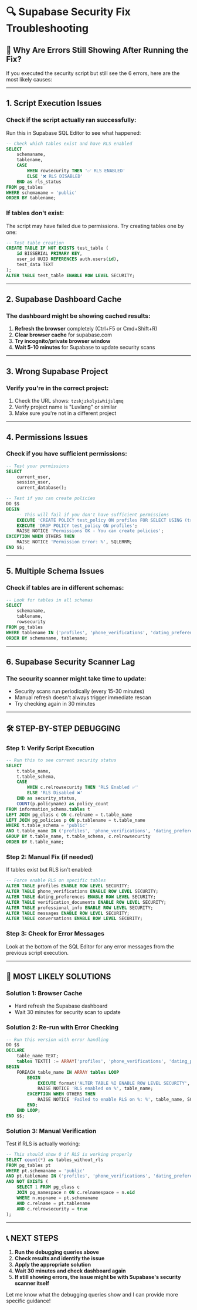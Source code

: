 # 🔍 Supabase Security Fix Troubleshooting

## 🤔 **Why Are Errors Still Showing After Running the Fix?**

If you executed the security script but still see the 6 errors, here are the most likely causes:

---

## **1. Script Execution Issues**

### **Check if the script actually ran successfully:**

Run this in Supabase SQL Editor to see what happened:

```sql
-- Check which tables exist and have RLS enabled
SELECT 
    schemaname,
    tablename,
    CASE 
        WHEN rowsecurity THEN '✅ RLS ENABLED' 
        ELSE '❌ RLS DISABLED' 
    END as rls_status
FROM pg_tables 
WHERE schemaname = 'public' 
ORDER BY tablename;
```

### **If tables don't exist:**
The script may have failed due to permissions. Try creating tables one by one:

```sql
-- Test table creation
CREATE TABLE IF NOT EXISTS test_table (
    id BIGSERIAL PRIMARY KEY,
    user_id UUID REFERENCES auth.users(id),
    test_data TEXT
);
ALTER TABLE test_table ENABLE ROW LEVEL SECURITY;
```

---

## **2. Supabase Dashboard Cache**

### **The dashboard might be showing cached results:**

1. **Refresh the browser** completely (Ctrl+F5 or Cmd+Shift+R)
2. **Clear browser cache** for supabase.com
3. **Try incognito/private browser window**
4. **Wait 5-10 minutes** for Supabase to update security scans

---

## **3. Wrong Supabase Project**

### **Verify you're in the correct project:**

1. Check the URL shows: `tzskjzkolyiwhijslqmq`
2. Verify project name is "Luvlang" or similar
3. Make sure you're not in a different project

---

## **4. Permissions Issues**

### **Check if you have sufficient permissions:**

```sql
-- Test your permissions
SELECT 
    current_user,
    session_user,
    current_database();

-- Test if you can create policies
DO $$ 
BEGIN
    -- This will fail if you don't have sufficient permissions
    EXECUTE 'CREATE POLICY test_policy ON profiles FOR SELECT USING (true)';
    EXECUTE 'DROP POLICY test_policy ON profiles';
    RAISE NOTICE 'Permissions OK - You can create policies';
EXCEPTION WHEN OTHERS THEN
    RAISE NOTICE 'Permission Error: %', SQLERRM;
END $$;
```

---

## **5. Multiple Schema Issues**

### **Check if tables are in different schemas:**

```sql
-- Look for tables in all schemas
SELECT 
    schemaname,
    tablename,
    rowsecurity
FROM pg_tables 
WHERE tablename IN ('profiles', 'phone_verifications', 'dating_preferences')
ORDER BY schemaname, tablename;
```

---

## **6. Supabase Security Scanner Lag**

### **The security scanner might take time to update:**

- Security scans run periodically (every 15-30 minutes)
- Manual refresh doesn't always trigger immediate rescan
- Try checking again in 30 minutes

---

## **🛠️ STEP-BY-STEP DEBUGGING**

### **Step 1: Verify Script Execution**
```sql
-- Run this to see current security status
SELECT 
    t.table_name,
    t.table_schema,
    CASE 
        WHEN c.relrowsecurity THEN 'RLS Enabled ✅'
        ELSE 'RLS Disabled ❌'
    END as security_status,
    COUNT(p.policyname) as policy_count
FROM information_schema.tables t
LEFT JOIN pg_class c ON c.relname = t.table_name
LEFT JOIN pg_policies p ON p.tablename = t.table_name
WHERE t.table_schema = 'public'
AND t.table_name IN ('profiles', 'phone_verifications', 'dating_preferences', 'verification_documents', 'professional_info', 'messages', 'conversations')
GROUP BY t.table_name, t.table_schema, c.relrowsecurity
ORDER BY t.table_name;
```

### **Step 2: Manual Fix (if needed)**
If tables exist but RLS isn't enabled:

```sql
-- Force enable RLS on specific tables
ALTER TABLE profiles ENABLE ROW LEVEL SECURITY;
ALTER TABLE phone_verifications ENABLE ROW LEVEL SECURITY;
ALTER TABLE dating_preferences ENABLE ROW LEVEL SECURITY;
ALTER TABLE verification_documents ENABLE ROW LEVEL SECURITY;
ALTER TABLE professional_info ENABLE ROW LEVEL SECURITY;
ALTER TABLE messages ENABLE ROW LEVEL SECURITY;
ALTER TABLE conversations ENABLE ROW LEVEL SECURITY;
```

### **Step 3: Check for Error Messages**
Look at the bottom of the SQL Editor for any error messages from the previous script execution.

---

## **🎯 MOST LIKELY SOLUTIONS**

### **Solution 1: Browser Cache**
- Hard refresh the Supabase dashboard
- Wait 30 minutes for security scan to update

### **Solution 2: Re-run with Error Checking**
```sql
-- Run this version with error handling
DO $$ 
DECLARE
    table_name TEXT;
    tables TEXT[] := ARRAY['profiles', 'phone_verifications', 'dating_preferences', 'verification_documents', 'professional_info', 'messages', 'conversations'];
BEGIN
    FOREACH table_name IN ARRAY tables LOOP
        BEGIN
            EXECUTE format('ALTER TABLE %I ENABLE ROW LEVEL SECURITY', table_name);
            RAISE NOTICE 'RLS enabled on %', table_name;
        EXCEPTION WHEN OTHERS THEN
            RAISE NOTICE 'Failed to enable RLS on %: %', table_name, SQLERRM;
        END;
    END LOOP;
END $$;
```

### **Solution 3: Manual Verification**
Test if RLS is actually working:

```sql
-- This should show 0 if RLS is working properly
SELECT count(*) as tables_without_rls
FROM pg_tables pt
WHERE pt.schemaname = 'public'
AND pt.tablename IN ('profiles', 'phone_verifications', 'dating_preferences', 'verification_documents', 'professional_info')
AND NOT EXISTS (
    SELECT 1 FROM pg_class c
    JOIN pg_namespace n ON c.relnamespace = n.oid
    WHERE n.nspname = pt.schemaname
    AND c.relname = pt.tablename
    AND c.relrowsecurity = true
);
```

---

## **📞 NEXT STEPS**

1. **Run the debugging queries above**
2. **Check results and identify the issue**
3. **Apply the appropriate solution**
4. **Wait 30 minutes and check dashboard again**
5. **If still showing errors, the issue might be with Supabase's security scanner itself**

Let me know what the debugging queries show and I can provide more specific guidance!